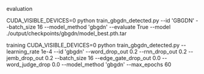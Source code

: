 evaluation

CUDA_VISIBLE_DEVICES=0 python train_gbgdn_detected.py --id 'GBGDN' --batch_size 16 --model_method 'gbgdn' --evaluate True --model ./output/checkpoints/gbgdn/model_best.pth.tar


training
CUDA_VISIBLE_DEVICES=0 python train_gbgdn_detected.py --learning_rate 1e-4 --id 'gbgdn' --word_drop_out 0.2 --rnn_drop_out 0.2 --jemb_drop_out 0.2 --batch_size 16 --edge_gate_drop_out 0.0 --word_judge_drop 0.0 --model_method 'gbgdn' --max_epochs 60


